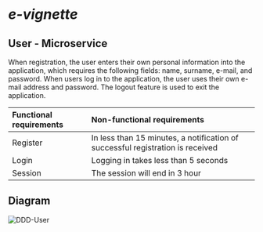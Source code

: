 # _e-vignette_

## User - Microservice

When registration, the user enters their own personal information into the application, which requires the following fields: name, surname, e-mail, and password. When users log in to the application, the user uses their own e-mail address and password. The logout feature is used to exit the application.  
  
| Functional requirements | Non-functional requirements |
|:-------------|:-------------|
| Register  | In less than 15 minutes, a notification of successful registration is received |
| Login  | Logging in takes less than 5 seconds |
| Session  | The session will end in 3 hour |
  
## Diagram

![DDD-User](https://user-images.githubusercontent.com/56564308/158078995-c56cf559-98fd-44a9-ac91-1b032db913c3.jpg)
